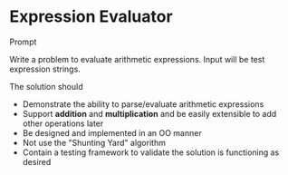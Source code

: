 # Expression Evaluator

Prompt

Write a problem to evaluate arithmetic expressions. Input will be test expression strings.

The solution should
- Demonstrate the ability to parse/evaluate arithmetic expressions
- Support **addition** and **multiplication** and be easily extensible to add other operations later
- Be designed and implemented in an OO manner
- Not use the "Shunting Yard" algorithm
- Contain a testing framework to validate the solution is functioning as desired

